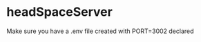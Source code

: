 # headSpaceServer

<!-- This should at least contain a link to your frontend repo. -->
Make sure you have a .env file created with PORT=3002 declared
